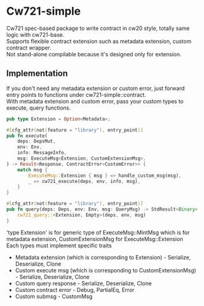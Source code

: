 # Cw721-simple

Cw721 spec-based package to write contract in cw20 style, totally same logic with cw721-base. <br>
Supports flexible contract extension such as metadata extension, custom contract wrapper. <br>
Not stand-alone compilable because it's designed only for extension.


## Implementation

If you don't need any metadata extension or custom error, just forward entry points to functions under cw721-simple::contract. <br>
With metadata extension and custom error, pass your custom types to execute, query functions. <br>

```rust
pub type Extension = Option<Metadata>;
```

```rust
#[cfg_attr(not(feature = "library"), entry_point)]
pub fn execute(
    deps: DepsMut,
    env: Env,
    info: MessageInfo,
    msg: ExecuteMsg<Extension, CustomExtensionMsg>,
) -> Result<Response, ContractError<CustomError>> {
    match msg {
        ExecuteMsg::Extension { msg } => handle_custom_msg(msg),
        _ => cw721_execute(deps, env, info, msg),
    }
}

#[cfg_attr(not(feature = "library"), entry_point)]
pub fn query(deps: Deps, env: Env, msg: QueryMsg) -> StdResult<Binary> {
    cw721_query::<Extension, Empty>(deps, env, msg)
}
```

'type Extension' is for generic type of ExecuteMsg::MintMsg which is for metadata extension, CustomExtensionMsg for ExecuteMsg::Extension <br>
Each types must implement specific traits

* Metadata extension (which is corresponding to Extension) - Serialize, Deserialize, Clone
* Custom execute msg (which is corresponding to CustomExtensionMsg) - Serialize, Deserialize, Clone
* Custom query response - Serialize, Deserialize, Clone
* Custom contract error - Debug, PartialEq, Error
* Custom submsg - CustomMsg




